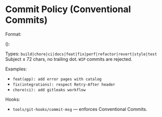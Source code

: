 # Commit Policy (Conventional Commits)

Format:

<type>(<scope>): <subject>

Types: `build|chore|ci|docs|feat|fix|perf|refactor|revert|style|test`  
Subject ≤ 72 chars, no trailing dot. `WIP` commits are rejected.

Examples:
- `feat(app): add error pages with catalog`
- `fix(integrations): respect Retry-After header`
- `chore(ci): add gitleaks workflow`

Hooks:
- `tools/git-hooks/commit-msg` — enforces Conventional Commits.

